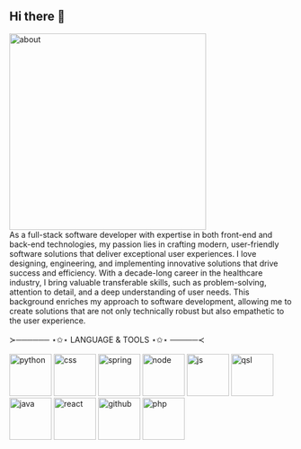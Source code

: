 ## Hi there 👋
<img src="https://github.com/user-attachments/assets/ac283aa1-fa3a-4c8b-9fed-f40ee538252e" alt="about" width="350"/>
<br/>
As a full-stack software developer with expertise in both front-end and back-end technologies, my passion lies in crafting modern, user-friendly software solutions that deliver exceptional user experiences. I love designing, engineering, and implementing innovative solutions that drive success and efficiency. With a decade-long career in the healthcare industry, I bring valuable transferable skills, such as problem-solving, attention to detail, and a deep understanding of user needs. This background enriches my approach to software development, allowing me to create solutions that are not only technically robust but also empathetic to the user experience.
<br/>
<br/>
≻────── ⋆✩⋆    LANGUAGE & TOOLS   ⋆✩⋆ ─────≺

<br/>
<br/>
<img src="https://github.com/user-attachments/assets/7552fa79-664e-4610-b516-d516d44d2482" alt="python" width="75"/>
<img src="https://github.com/user-attachments/assets/c054b003-136e-4a0d-ad20-e37a997ae039" alt="css" width="75"/>
<img src="https://github.com/user-attachments/assets/3d487c30-ef86-4022-9646-ea5b1fc78fd3" alt="spring" width="75"/>
<img src="https://github.com/user-attachments/assets/e7db53c7-c5f8-41ba-b6e6-e2c065be92ff" alt="node" width="75"/>
<img src="https://github.com/user-attachments/assets/fd214d95-5075-4e48-b002-a65c3d771646" alt="js" width="75"/>
<img src="https://github.com/user-attachments/assets/4172c794-15d2-477d-b70d-7da4e78f3cf0" alt="qsl" width="75"/>
<img src="https://github.com/user-attachments/assets/7f2f9648-5e5f-4bad-81b5-fc3f77c7a584" alt="java" width="75"/>
<img src="https://github.com/user-attachments/assets/20df17dc-7a94-44be-a935-f2251316009f" alt="react" width="75"/>
<img src="https://github.com/user-attachments/assets/95ccf534-27cc-4052-a9ad-74e20175c675" alt="github" width="75"/>
<img src="https://github.com/user-attachments/assets/25a6e1c4-6f50-4c5d-a7b8-6ae7faea718a" alt="php" width="75"/>

<!--
**AliceSatinover/AliceSatinover** is a ✨ _special_ ✨ repository because its `README.md` (this file) appears on your GitHub profile.

Here are some ideas to get you started:

- 🔭 I’m currently working on ...
- 🌱 I’m currently learning ...
- 👯 I’m looking to collaborate on ...
- 🤔 I’m looking for help with ...
- 💬 Ask me about ...
- 📫 How to reach me: ...
- 😄 Pronouns: ...
- ⚡ Fun fact: ...
-->
